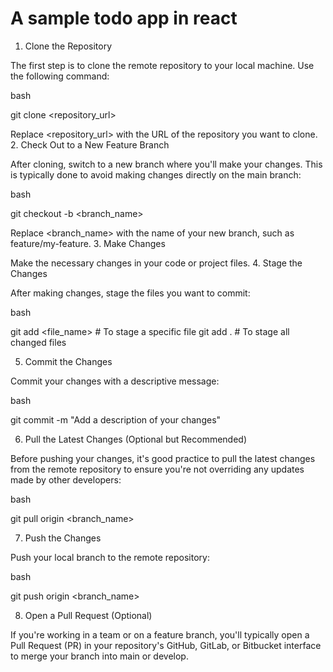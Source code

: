 # A sample todo app in react
1. Clone the Repository

The first step is to clone the remote repository to your local machine. Use the following command:

bash

git clone <repository_url>

Replace <repository_url> with the URL of the repository you want to clone.
2. Check Out to a New Feature Branch

After cloning, switch to a new branch where you'll make your changes. This is typically done to avoid making changes directly on the main branch:

bash

git checkout -b <branch_name>

Replace <branch_name> with the name of your new branch, such as feature/my-feature.
3. Make Changes

Make the necessary changes in your code or project files.
4. Stage the Changes

After making changes, stage the files you want to commit:

bash

git add <file_name>  # To stage a specific file
git add .            # To stage all changed files

5. Commit the Changes

Commit your changes with a descriptive message:

bash

git commit -m "Add a description of your changes"

6. Pull the Latest Changes (Optional but Recommended)

Before pushing your changes, it's good practice to pull the latest changes from the remote repository to ensure you're not overriding any updates made by other developers:

bash

git pull origin <branch_name>

7. Push the Changes

Push your local branch to the remote repository:

bash

git push origin <branch_name>

8. Open a Pull Request (Optional)

If you're working in a team or on a feature branch, you'll typically open a Pull Request (PR) in your repository's GitHub, GitLab, or Bitbucket interface to merge your branch into main or develop.
